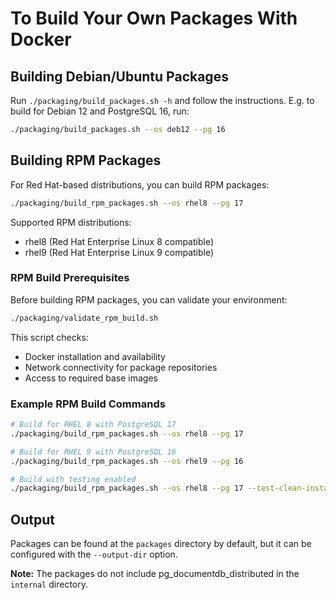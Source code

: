 # To Build Your Own Packages With Docker

## Building Debian/Ubuntu Packages

Run `./packaging/build_packages.sh -h` and follow the instructions.
E.g. to build for Debian 12 and PostgreSQL 16, run:

```sh
./packaging/build_packages.sh --os deb12 --pg 16
```

## Building RPM Packages

For Red Hat-based distributions, you can build RPM packages:

```sh
./packaging/build_rpm_packages.sh --os rhel8 --pg 17
```

Supported RPM distributions:
- rhel8 (Red Hat Enterprise Linux 8 compatible)
- rhel9 (Red Hat Enterprise Linux 9 compatible)

### RPM Build Prerequisites

Before building RPM packages, you can validate your environment:

```sh
./packaging/validate_rpm_build.sh
```

This script checks:
- Docker installation and availability
- Network connectivity for package repositories
- Access to required base images

### Example RPM Build Commands

```sh
# Build for RHEL 8 with PostgreSQL 17
./packaging/build_rpm_packages.sh --os rhel8 --pg 17

# Build for RHEL 9 with PostgreSQL 16
./packaging/build_rpm_packages.sh --os rhel9 --pg 16

# Build with testing enabled
./packaging/build_rpm_packages.sh --os rhel8 --pg 17 --test-clean-install
```

## Output

Packages can be found at the `packages` directory by default, but it can be configured with the `--output-dir` option.

**Note:** The packages do not include pg_documentdb_distributed in the `internal` directory.